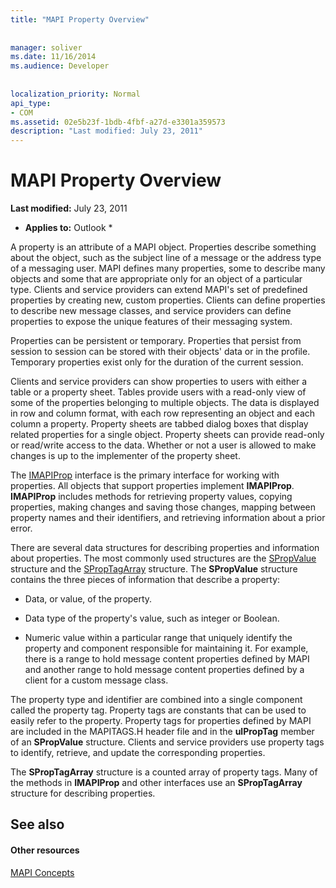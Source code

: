 ```yaml
---
title: "MAPI Property Overview"
 
 
manager: soliver
ms.date: 11/16/2014
ms.audience: Developer
 
 
localization_priority: Normal
api_type:
- COM
ms.assetid: 02e5b23f-1bdb-4fbf-a27d-e3301a359573
description: "Last modified: July 23, 2011"
---
```


# MAPI Property Overview

 **Last modified:** July 23, 2011 
  
 * **Applies to:** Outlook * 
  
A property is an attribute of a MAPI object. Properties describe something about the object, such as the subject line of a message or the address type of a messaging user. MAPI defines many properties, some to describe many objects and some that are appropriate only for an object of a particular type. Clients and service providers can extend MAPI's set of predefined properties by creating new, custom properties. Clients can define properties to describe new message classes, and service providers can define properties to expose the unique features of their messaging system.
  
Properties can be persistent or temporary. Properties that persist from session to session can be stored with their objects' data or in the profile. Temporary properties exist only for the duration of the current session. 
  
Clients and service providers can show properties to users with either a table or a property sheet. Tables provide users with a read-only view of some of the properties belonging to multiple objects. The data is displayed in row and column format, with each row representing an object and each column a property. Property sheets are tabbed dialog boxes that display related properties for a single object. Property sheets can provide read-only or read/write access to the data. Whether or not a user is allowed to make changes is up to the implementer of the property sheet.
  
The [IMAPIProp](imapipropiunknown.md) interface is the primary interface for working with properties. All objects that support properties implement **IMAPIProp**. **IMAPIProp** includes methods for retrieving property values, copying properties, making changes and saving those changes, mapping between property names and their identifiers, and retrieving information about a prior error. 
  
There are several data structures for describing properties and information about properties. The most commonly used structures are the [SPropValue](spropvalue.md) structure and the [SPropTagArray](sproptagarray.md) structure. The **SPropValue** structure contains the three pieces of information that describe a property: 
  
- Data, or value, of the property.
    
- Data type of the property's value, such as integer or Boolean. 
    
- Numeric value within a particular range that uniquely identify the property and component responsible for maintaining it. For example, there is a range to hold message content properties defined by MAPI and another range to hold message content properties defined by a client for a custom message class. 
    
The property type and identifier are combined into a single component called the property tag. Property tags are constants that can be used to easily refer to the property. Property tags for properties defined by MAPI are included in the MAPITAGS.H header file and in the **ulPropTag** member of an **SPropValue** structure. Clients and service providers use property tags to identify, retrieve, and update the corresponding properties. 
  
The **SPropTagArray** structure is a counted array of property tags. Many of the methods in **IMAPIProp** and other interfaces use an **SPropTagArray** structure for describing properties. 
  
## See also

#### Other resources

[MAPI Concepts](mapi-concepts.md)

